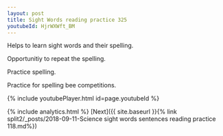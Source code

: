 ```yaml
---
layout: post
title: Sight Words reading practice 325
youtubeId: HjrWXWft_BM
---
```

 
 
Helps to learn sight words and their spelling.

Opportunitiy to repeat the spelling. 

Practice spelling. 
 
Practice for spelling bee competitions. 
 
{% include youtubePlayer.html id=page.youtubeId %}
 
 
{% include analytics.html %} 
[Next]({{ site.baseurl }}{% link  split2/_posts/2018-09-11-Science sight words sentences reading practice 118.md%})
 
